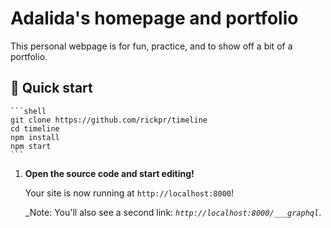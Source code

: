 # Adalida's homepage and portfolio
This personal webpage is for fun, practice, and to show off a bit of a portfolio.

## 🚀 Quick start
    ```shell
    git clone https://github.com/rickpr/timeline
    cd timeline
    npm install
    npm start
    ```

1.  **Open the source code and start editing!**

    Your site is now running at `http://localhost:8000`!

    _Note: You'll also see a second link: _`http://localhost:8000/___graphql`_.
